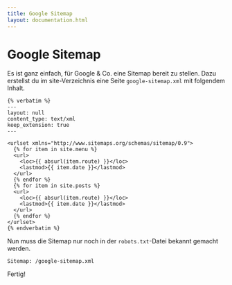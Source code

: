 ```yaml
---
title: Google Sitemap
layout: documentation.html
---
```


# Google Sitemap

Es ist ganz einfach, für Google & Co. eine Sitemap bereit zu stellen. Dazu
erstellst du im site-Verzeichnis eine Seite `google-sitemap.xml` mit folgendem
Inhalt.

    {% verbatim %}
    ---
    layout: null
    content_type: text/xml
    keep_extension: true
    ---

    <urlset xmlns="http://www.sitemaps.org/schemas/sitemap/0.9">
      {% for item in site.menu %}
      <url>
        <loc>{{ absurl(item.route) }}</loc>
        <lastmod>{{ item.date }}</lastmod>
      </url>
      {% endfor %}
      {% for item in site.posts %}
      <url>
        <loc>{{ absurl(item.route) }}</loc>
        <lastmod>{{ item.date }}</lastmod>
      </url>
      {% endfor %}
    </urlset>
    {% endverbatim %}

Nun muss die Sitemap nur noch in der `robots.txt`-Datei bekannt gemacht werden.

    Sitemap: /google-sitemap.xml

Fertig!

